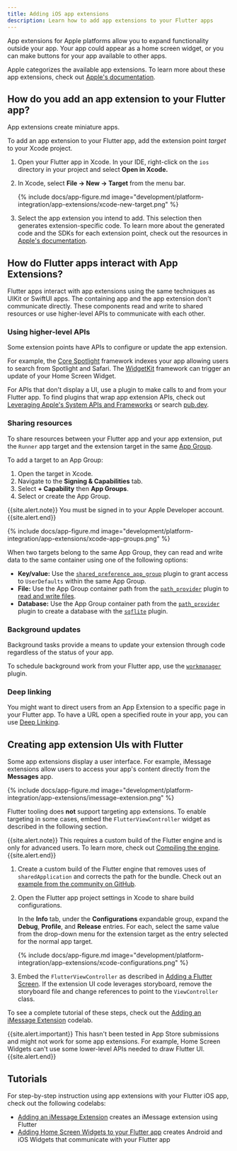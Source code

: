 ```yaml
---
title: Adding iOS app extensions
description: Learn how to add app extensions to your Flutter apps
---
```


App extensions for Apple platforms allow you to expand functionality
outside your app. Your app could appear as a home screen widget,
or you can make buttons for your app available to other apps.

Apple categorizes the available app extensions.
To learn more about these app extensions, check out
[Apple's documentation][].

## How do you add an app extension to your Flutter app?
App extensions create miniature apps.

To add an app extension to your Flutter app,
add the extension point *target* to your Xcode project.

1. Open your Flutter app in Xcode.
   In your IDE, right-click on the `ios` directory in your project
   and select **Open in Xcode.**

1. In Xcode, select **File -> New -> Target** from the menu bar. 

   {% include docs/app-figure.md
    image="development/platform-integration/app-extensions/xcode-new-target.png" %}

1. Select the app extension you intend to add.
   This selection then generates extension-specific code.
   To learn more about the generated code and the SDKs for each
   extension point, check out the resources in
   [Apple's documentation][].

## How do Flutter apps interact with App Extensions? 
Flutter apps interact with app extensions using the same
techniques as UIKit or SwiftUI apps.
The containing app and the app extension don't communicate directly.
These components read and write to shared resources or
use higher-level APIs to communicate with each other.


### Using higher-level APIs
Some extension points have APIs to configure or update the app
extension.

For example, the [Core Spotlight][] framework indexes your app 
allowing users to search from Spotlight and Safari. The
[WidgetKit][] framework can trigger an update of your Home Screen
Widget.

For APIs that don't display a UI, use a plugin to make calls to and
from your Flutter app. To find plugins that wrap app extension APIs,
check out [Leveraging Apple's System APIs and Frameworks][] or
search [pub.dev][].

### Sharing resources
To share resources between your Flutter app and your app extension, put
the `Runner` app target and the extension target in the same
[App Group][].

To add a target to an App Group:

1. Open the target in Xcode.
1. Navigate to the **Signing & Capabilities** tab.
1. Select **+ Capability** then **App Groups**.
1. Select or create the App Group.

{{site.alert.note}}
  You must be signed in to your Apple Developer account.
{{site.alert.end}}

{% include docs/app-figure.md
image="development/platform-integration/app-extensions/xcode-app-groups.png" %}

When two targets belong to the same App Group, they can read and write
data to the same container using one of the following
options:

- **Key/value:** Use the [`shared_preference_app_group`][]
  plugin to grant access to `UserDefaults` within the same App Group.
- **File:** Use the App Group container path from the
  [`path_provider`][] plugin to [read and write files][].
- **Database:** Use the App Group container path from
  the [`path_provider`][] plugin to create a database with the
  [`sqflite`][] plugin.

### Background updates
Background tasks provide a means to update your extension through code
regardless of the status of your app.

To schedule background work from your Flutter app, use the
[`workmanager`][] plugin.

### Deep linking
You might want to direct users from an App Extension to a
specific page in your Flutter app.
To have a URL open a specified route in your app, you can use
[Deep Linking][].

## Creating app extension UIs with Flutter
Some app extensions display a user interface.
For example, iMessage extensions allow users to access your app's
content directly from the **Messages** app.

{% include docs/app-figure.md
image="development/platform-integration/app-extensions/imessage-extension.png" %}

Flutter tooling does **not** support targeting app extensions. 
To enable targeting in some cases, embed the `FlutterViewController`
widget as described in the following section.

{{site.alert.note}}
  This requires a custom build of the Flutter engine and
  is only for advanced users.
  To learn more, check out [Compiling the engine][].
{{site.alert.end}}

1. Create a custom build of the Flutter engine that removes uses of
   `sharedApplication` and corrects the path for the bundle.
   Check out an [example from the community on GitHub][].
2. Open the Flutter app project settings in Xcode to share build
   configurations. 

   In the **Info** tab,
   under the **Configurations** expandable group,
   expand the **Debug**, **Profile**, and **Release** entries.
   For each, select the same value from the drop-down menu for the
   extension target as the entry selected for the normal app target. 

   {% include docs/app-figure.md
    image="development/platform-integration/app-extensions/xcode-configurations.png" %}

3. Embed the `FlutterViewController` as described in
   [Adding a Flutter Screen][]. 
   If the extension UI code leverages storyboard, remove the storyboard
   file and change references to point to the `ViewController` class.

To see a complete tutorial of these steps, check out the
[Adding an iMessage Extension][] codelab.

{{site.alert.important}}
This hasn't been tested in App Store submissions
and might not work for some app extensions.
For example, Home Screen Widgets can't use some
lower-level APIs needed to draw Flutter UI.
{{site.alert.end}}

## Tutorials
For step-by-step instruction using app extensions with your
Flutter iOS app, check out the following codelabs:

- [Adding an iMessage Extension][] creates an iMessage extension using Flutter
- [Adding Home Screen Widgets to your Flutter app][] creates Android and iOS Widgets 
that communicate with your Flutter app

[Apple's documentation]: https://developer.apple.com/app-extensions/
[Core Spotlight]: https://developer.apple.com/documentation/corespotlight
[WidgetKit]: https://developer.apple.com/documentation/widgetkit
[Leveraging Apple's System APIs and Frameworks]: {{site.url}}/development/platform-integration/ios/apple-frameworks
[pub.dev]: {{site.pub-pkg}}
[App Group]: https://developer.apple.com/documentation/xcode/configuring-app-groups
[Adding a Flutter Screen]: {{site.url}}/development/add-to-app/ios/add-flutter-screen?tab=vc-uikit-swift-tab#alternatively---create-a-flutterviewcontroller-with-an-implicit-flutterengine
[`shared_preference_app_group`]: {{site.pub-pkg}}/shared_preference_app_group
[Compiling the Engine]: https://github.com/flutter/flutter/wiki/Compiling-the-engine
[`path_provider`]: {{site.pub-pkg}}/path_provider
[`sqflite`]: {{site.pub-pkg}}/sqflite
[`workmanager`]: {{site.pub-pkg}}/workmanager
[read and write files]: {{site.url}}/cookbook/persistence/reading-writing-files
[example from the community on GitHub]: {{site.github}}/tomduncalf/engine/pull/1/files
[Deep Linking]:{{site.url}}/development/ui/navigation/deep-linking

<!--  TO DO: add links when published -->
[Adding an iMessage Extension]: {{site.codelabs}}/flutter
[Adding Home Screen Widgets to your Flutter app]: {{site.codelabs}}/flutter